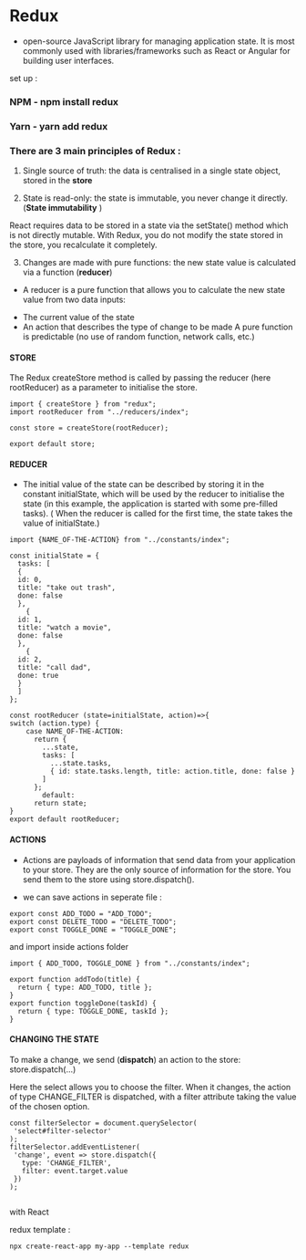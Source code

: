 # Redux

- open-source JavaScript library for managing application state. 
It is most commonly used with libraries/frameworks such as React or Angular for building user interfaces. 


set up : 
### NPM - npm install redux

### Yarn - yarn add redux




### There are 3 main principles of Redux :

1.  Single source of truth: the data is centralised in a single state object, stored in the **store**

2.  State is read-only: the state is immutable, you never change it directly. (**State immutability** )

React requires data to be stored in a state via the setState() method which is not directly mutable.
With Redux, you do not modify the state stored in the store, you recalculate it completely.


3.  Changes are made with pure functions: the new state value is calculated via a function (**reducer**)

- A reducer is a pure function that allows you to calculate the new state value from two data inputs:
 * The current value of the state
 * An action that describes the type of change to be made
A pure function is predictable (no use of random function, network calls, etc.)


#### STORE 
The Redux createStore method is called by passing the reducer (here rootReducer) as a parameter to initialise the store.

```
import { createStore } from "redux";
import rootReducer from "../reducers/index";

const store = createStore(rootReducer);

export default store;

```

#### REDUCER 
- The initial value of the state can be described by storing it in the constant  initialState, which will be used by the reducer to initialise the state (in this example, the application is started with some pre-filled tasks).
 ( When the reducer is called for the first time, the state takes the value of  initialState.)

```
import {NAME_OF-THE-ACTION} from "../constants/index";

const initialState = {
  tasks: [
  { 
  id: 0, 
  title: "take out trash", 
  done: false 
  },
    { 
  id: 1, 
  title: "watch a movie", 
  done: false 
  },
    { 
  id: 2, 
  title: "call dad", 
  done: true 
  }
  ]
};

const rootReducer (state=initialState, action)=>{
switch (action.type) {
    case NAME_OF-THE-ACTION:
      return {
        ...state,
        tasks: [
          ...state.tasks,
          { id: state.tasks.length, title: action.title, done: false }
        ]
      };
        default:
      return state;
}
export default rootReducer;
```

#### ACTIONS 
- Actions are payloads of information that send data from your application to your store. They are the only source of information for the store. You send them to the store using store.dispatch().

- we can save actions in seperate file :
```
export const ADD_TODO = "ADD_TODO";
export const DELETE_TODO = "DELETE_TODO";
export const TOGGLE_DONE = "TOGGLE_DONE";
```
and import inside actions folder

```
import { ADD_TODO, TOGGLE_DONE } from "../constants/index";

export function addTodo(title) {
  return { type: ADD_TODO, title };
}
export function toggleDone(taskId) {
  return { type: TOGGLE_DONE, taskId };
}
```


#### CHANGING THE STATE 

To make a change, we send (**dispatch**) an action to the store: store.dispatch(...)

Here the select allows you to choose the filter. When it changes, the action of type CHANGE_FILTER is dispatched, with a filter attribute taking the value of the chosen option.
```
const filterSelector = document.querySelector(
 'select#filter-selector'
);
filterSelector.addEventListener(
 'change', event => store.dispatch({
   type: 'CHANGE_FILTER',
   filter: event.target.value
 })
);


```




with React 


redux template :
```
npx create-react-app my-app --template redux
```
